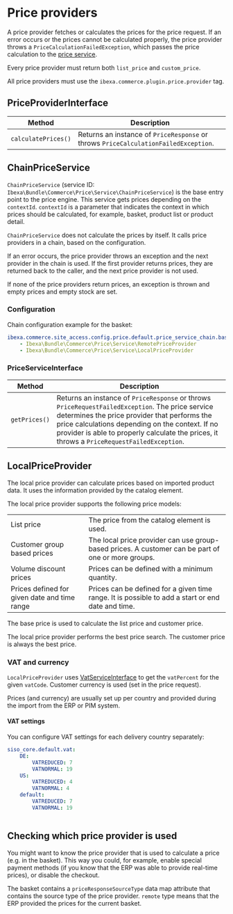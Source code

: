 # Price providers

A price provider fetches or calculates the prices for the price request. 
If an error occurs or the prices cannot be calculated properly,
the price provider throws a `PriceCalculationFailedException`, which passes the price calculation to the [price service](#chainpriceservice).

Every price provider must return both `list_price` and `custom_price`.

All price providers must use the `ibexa.commerce.plugin.price.provider` tag.

## PriceProviderInterface

|Method|Description|
|--- |--- |
|`calculatePrices()`|Returns an instance of `PriceResponse` or throws `PriceCalculationFailedException`.|

## ChainPriceService

`ChainPriceService` (service ID: `Ibexa\Bundle\Commerce\Price\Service\ChainPriceService`) is the base entry point to the price engine. This service gets prices depending on the `contextId`.
`contextId` is a parameter that indicates the context in which prices should be calculated, for example, basket, product list or product detail.

`ChainPriceService` does not calculate the prices by itself. It calls price providers in a chain, based on the configuration.

If an error occurs, the price provider throws an exception and the next provider in the chain is used.
If the first provider returns prices, they are returned back to the caller, and the next price provider is not used.

If none of the price providers return prices, an exception is thrown and empty prices and empty stock are set.

### Configuration

Chain configuration example for the basket:

``` yaml
ibexa.commerce.site_access.config.price.default.price_service_chain.basket:
    - Ibexa\Bundle\Commerce\Price\Service\RemotePriceProvider
    - Ibexa\Bundle\Commerce\Price\Service\LocalPriceProvider
```

### PriceServiceInterface

|Method|Description|
|--- |--- |
|`getPrices()`|Returns an instance of `PriceResponse` or throws `PriceRequestFailedException`. The price service determines the price provider that performs the price calculations depending on the context. If no provider is able to properly calculate the prices, it throws a `PriceRequestFailedException`.|

## LocalPriceProvider

The local price provider can calculate prices based on imported product data.
It uses the information provided by the catalog element.

The local price provider supports the following price models:

|||
| -------------------------------------------- | ------------------- |
| List price                                   | The price from the catalog element is used.  |
| Customer group based prices                  | The local price provider can use group-based prices. A customer can be part of one or more groups. |
| Volume discount prices                       | Prices can be defined with a minimum quantity.            |
| Prices defined for given date and time range | Prices can be defined for a given time range. It is possible to add a start or end date and time.   |

The base price is used to calculate the list price and customer price.

The local price provider performs the best price search. The customer price is always the best price.

### VAT and currency

`LocalPriceProvider` uses [VatServiceInterface](localvatservice.md#vatserviceinterface) to get the `vatPercent` for the given `vatCode`.
Customer currency is used (set in the price request).

Prices (and currency) are usually set up per country and provided during the import from the ERP or PIM system.

#### VAT settings

You can configure VAT settings for each delivery country separately: 

``` yaml
siso_core.default.vat:
    DE:
        VATREDUCED: 7
        VATNORMAL: 19
    US:
        VATREDUCED: 4
        VATNORMAL: 4
    default:
        VATREDUCED: 7
        VATNORMAL: 19
        
```

## Checking which price provider is used

You might want to know the price provider that is used to calculate a price (e.g. in the basket).
This way you could, for example, enable special payment methods (if you know that the ERP was able to provide real-time prices),
or disable the checkout. 

The basket contains a `priceResponseSourceType` data map attribute that contains the source type of the price provider.
`remote` type means that the ERP provided the prices for the current basket. 
